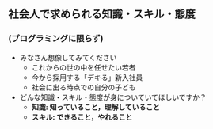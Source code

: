 ## 社会人で求められる知識・スキル・態度
### (プログラミングに限らず)

* みなさん想像してみてください
  * これからの世の中を任せたい若者
  * 今から採用する「デキる」新入社員
  * 社会に出る時点での自分の子ども
* どんな知識・スキル・態度が身についていてほしいですか？
  * **知識: 知っていること，理解していること**
  * **スキル: できること，やれること**
